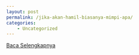 ```yaml
---
layout: post
permalink: /jika-akan-hamil-biasanya-mimpi-apa/
categories:
    - Uncategorized
---
```


[Baca Selengkapnya](/02)